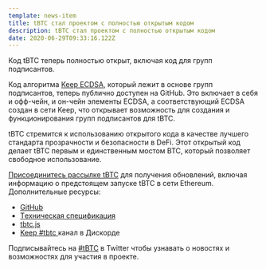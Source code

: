 ```yaml
---
template: news-item
title: tBTC стал проектом с полностью открытым кодом
description: tBTC стал проектом с полностью открытым кодом
date: 2020-06-29T09:33:16.122Z
---
```

Код tBTC теперь полностью открыт, включая код для групп подписантов. 

Код алгоритма [Keep ECDSA](https://github.com/keep-network/keep-ecdsa), который лежит в основе групп подписантов, теперь публично доступен на GitHub. Это включает в себя и офф-чейн, и он-чейн элементы ECDSA, а соответствующий ECDSA создан в сети Keep, что открывает возможность для создания и функционирования групп подписантов для tBTC. 

tBTC стремится к использованию открытого кода в качестве лучшего стандарта прозрачности и безопасности в DeFi. Этот открытый код делает tBTC первым и единственным мостом BTC, который позволяет свободное использование. 

[Присоединитесь рассылке tBTC](https://tbtc.network/#mailing-list) для получения обновлений, включая информацию о предстоящем запуске tBTC в сети Ethereum. Дополнительные ресурсы:

* [GitHub](https://github.com/keep-network/tbtc)
* [Tехническая спецификация](http://docs.keep.network/tbtc/index.pdf)
* [tbtc.js](https://tbtc.network/news/2020-02-14-announcing-tbtc-js)
* [Keep #tbtc ](https://discord.com/invite/threshold?ref=tbtc.network)канал в Дискорде

Подписывайтесь на [\#tBTC](https://twitter.com/hashtag/tBTC) в Twitter чтобы узнавать о новостях и возможностях для участия в проекте.
